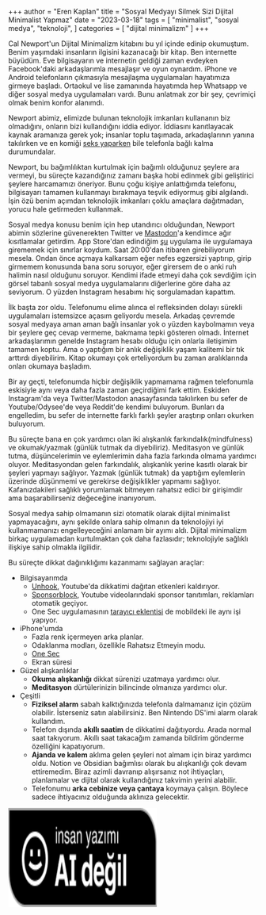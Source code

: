 +++
author = "Eren Kaplan"
title = "Sosyal Medyayı Silmek Sizi Dijital Minimalist Yapmaz"
date = "2023-03-18"
tags = [
    "minimalist", 
    "sosyal medya", 
    "teknoloji",
]
categories = [
    "dijital minimalizm"
]
+++

Cal Newport'un Dijital Minimalizm kitabını bu yıl içinde edinip okumuştum. Benim yaşımdaki insanların ilgisini kazanacağı bir kitap. Ben internette büyüdüm. Eve bilgisayarın ve internetin geldiği zaman evdeyken Facebook'daki arkadaşlarımla mesajlaşır ve oyun oynardım. iPhone ve Android telefonların çıkmasıyla mesajlaşma uygulamaları hayatımıza girmeye başladı. Ortaokul ve lise zamanında hayatımda hep Whatsapp ve diğer sosyal medya uygulamaları vardı. Bunu anlatmak zor bir şey, çevrimiçi olmak benim konfor alanımdı.

Newport abimiz, elimizde bulunan teknolojik imkanları kullananın biz olmadığını, onların bizi kullandığını iddia ediyor. İddiasını kanıtlayacak kaynak aramanıza gerek yok; insanlar toplu taşımada, arkadaşlarının yanına takılırken ve en komiği [seks yaparken](https://www.theguardian.com/politics/reality-check/2013/jul/23/having-sex-checking-mobile-phone) bile telefonla bağlı kalma durumundalar.

Newport, bu bağımlılıktan kurtulmak için bağımlı olduğunuz şeylere ara vermeyi, bu süreçte kazandığınız zamanı başka hobi edinmek gibi geliştirici şeylere harcamamızı öneriyor. Bunu çoğu kişiye anlattığımda telefonu, bilgisayarı tamamen kullanmayı bırakmaya teşvik ediyormuş gibi algılandı. İşin özü benim açımdan teknolojik imkanları çoklu amaçlara dağıtmadan, yorucu hale getirmeden kullanmak.

Sosyal medya konusu benim için hep utandırıcı olduğundan, Newport abimin sözlerine güvenerekten Twitter ve [Mastodon](https://joinmastodon.org/)'a kendimce ağır kısıtlamalar getirdim. App Store'dan edindiğim [şu](https://one-sec.app/) uygulama ile uygulamaya girememek için sınırlar koydum. Saat 20:00'dan itibaren girebiliyorum mesela. Ondan önce açmaya kalkarsam eğer nefes egzersizi yaptırıp, girip girmemem konusunda bana soru soruyor, eğer girersem de o anki ruh halimin nasıl olduğunu soruyor. Kendimi ifade etmeyi daha çok sevdiğim için görsel tabanlı sosyal medya uygulamalarını diğerlerine göre daha az seviyorum. O yüzden Instagram hesabımı hiç sorgulamadan kapattım.

İlk başta zor oldu. Telefonumu elime alınca el refleksinden dolayı sürekli uygulamaları istemsizce açasım geliyordu mesela. Arkadaş çevremde sosyal medyaya aman aman bağlı insanlar yok o yüzden kaybolmamın veya bir şeylere geç cevap vermeme, bakmama tepki gösteren olmadı. İnternet arkadaşlarımın genelde Instagram hesabı olduğu için onlarla iletişimim tamamen koptu. Ama o yaptığım bir anlık değişiklik yaşam kalitemi bir tık arttırdı diyebilirim. Kitap okumayı çok erteliyordum bu zaman aralıklarında onları okumaya başladım.

Bir ay geçti, telefonumda hiçbir değişiklik yapmamama rağmen telefonumla eskisiyle aynı veya daha fazla zaman geçirdiğimi fark ettim. Eskiden Instagram'da veya Twitter/Mastodon anasayfasında takılırken bu sefer de Youtube/Odysee'de veya Reddit'de kendimi buluyorum. Bunları da engelledim, bu sefer de internette farklı farklı şeyler araştırıp onları okurken buluyorum.

Bu süreçte bana en çok yardımcı olan iki alışkanlık farkındalık(mindfulness) ve okumak/yazmak (günlük tutmak da diyebiliriz). Meditasyon ve günlük tutma, düşüncelerimin ve eylemlerimin daha fazla farkında olmama yardımcı oluyor. Meditasyondan gelen farkındalık, alışkanlık yerine kasıtlı olarak bir şeyleri yapmayı sağlıyor. Yazmak (günlük tutmak) da yaptığım eylemlerin üzerinde düşünmemi ve gerekirse değişiklikler yapmamı sağlıyor. Kafanızdakileri sağlıklı yorumlamak bitmeyen rahatsız edici bir girişimdir ama başarabilirseniz değeceğine inanıyorum.

Sosyal medya sahip olmamanın sizi otomatik olarak dijital minimalist yapmayacağını, aynı şekilde onlara sahip olmanın da teknolojiyi iyi kullanmamanızı engelleyeceğini anlamam bir ayımı aldı. Dijital minimalizm birkaç uygulamadan kurtulmaktan çok daha fazlasıdır; teknolojiyle sağlıklı ilişkiye sahip olmakla ilgilidir.

Bu süreçte dikkat dağınıklığımı kazanmamı sağlayan araçlar:

- Bilgisayarımda
  - [Unhook](https://unhook.app/), Youtube'da dikkatimi dağıtan etkenleri kaldırıyor.
  - [Sponsorblock](https://sponsor.ajay.app/), Youtube videolarındaki sponsor tanıtımları, reklamları otomatik geçiyor.
  - One Sec uygulamasının [tarayıcı eklentisi](https://one-sec.app/browser-extension/) de mobildeki ile aynı işi yapıyor.
- iPhone'umda
  - Fazla renk içermeyen arka planlar.
  - Odaklanma modları, özellikle Rahatsız Etmeyin modu.
  - [One Sec](https://one-sec.app/)
  - Ekran süresi
- Güzel alışkanlıklar
  - **Okuma alışkanlığı** dikkat sürenizi uzatmaya yardımcı olur.
  - **Meditasyon** dürtülerinizin bilincinde olmanıza yardımcı olur.
- Çeşitli
  - **Fiziksel alarm** sabah kalktığınızda telefonla dalmamanız için çözüm olabilir. İsterseniz satın alabilirsiniz. Ben Nintendo DS'imi alarm olarak kullandım.
  - Telefon dışında **akıllı saatim** de dikkatimi dağıtıyordu. Arada normal saat takıyorum. Akıllı saat takacağım zamanda bildirim gönderme özelliğini kapatıyorum.
  - **Ajanda ve kalem** aklıma gelen şeyleri not almam için biraz yardımcı oldu. Notion ve Obsidian bağımlısı olarak bu alışkanlığı çok devam ettiremedim. Biraz azimli davranıp alışırsanız not ihtiyaçları, planlamalar ve dijital olarak kullandığınız takvimin yerini alabilir.
  - Telefonumu **arka cebinize veya çantaya** koymaya çalışın. Böylece sadece ihtiyacınız olduğunda aklınıza gelecektir.


<img src="insan-yazimi.png" alt="https://notbyai.fyi/" width="300" height="200">